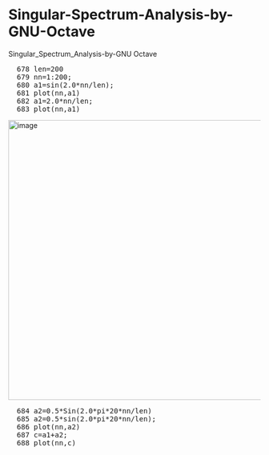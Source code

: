 # Singular-Spectrum-Analysis-by-GNU-Octave
Singular_Spectrum_Analysis-by-GNU Octave

<pre>
  678 len=200
  679 nn=1:200;
  680 a1=sin(2.0*nn/len);
  681 plot(nn,a1)
  682 a1=2.0*nn/len;
  683 plot(nn,a1)
</pre>
<img width="560" alt="image" src="https://github.com/user-attachments/assets/4d8cdc11-5ac9-48d7-a6c6-85bd937af8f6">
<pre>
  684 a2=0.5*Sin(2.0*pi*20*nn/len)
  685 a2=0.5*sin(2.0*pi*20*nn/len);
  686 plot(nn,a2)
  687 c=a1+a2;
  688 plot(nn,c)
</pre>
